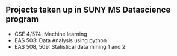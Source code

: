 ## Projects taken up in SUNY MS Datascience program

* CSE 4/574: Machine learning
* EAS 503: Data Analysis using python
* EAS 508, 509: Statistical data mining 1 and 2

